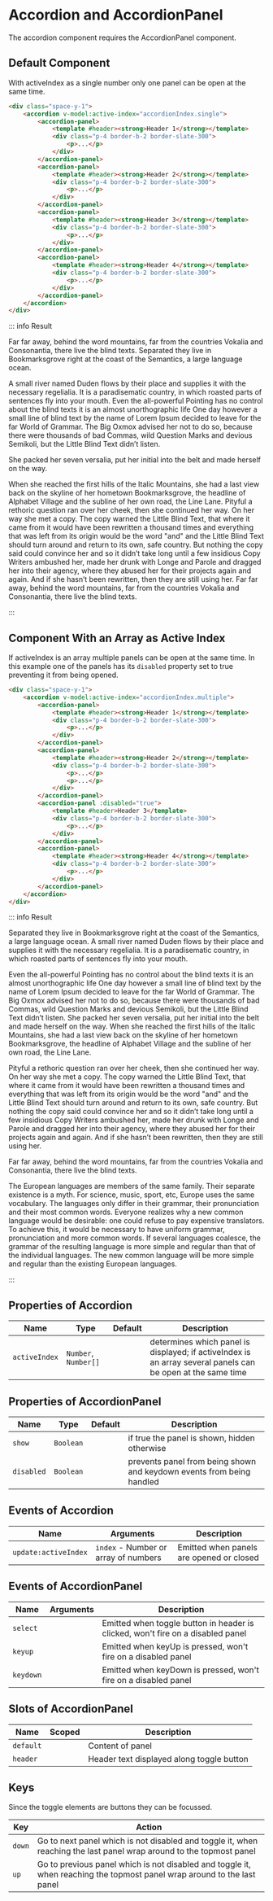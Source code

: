 <script setup>
    import Accordion from "../../src/components/accordion.vue"
    import AccordionPanel from "../../src/components/accordion-panel.vue"
    import { ref } from "vue"

    const accordionIndex = ref({ multiple: [1], single: 0 })
</script>

# Accordion and AccordionPanel

The accordion component requires the AccordionPanel component.

## Default Component

With activeIndex as a single number only one panel can be open at the same time.
```html
<div class="space-y-1">
    <accordion v-model:active-index="accordionIndex.single">
        <accordion-panel>
            <template #header><strong>Header 1</strong></template>
            <div class="p-4 border-b-2 border-slate-300">
                <p>...</p>
            </div>
        </accordion-panel>
        <accordion-panel>
            <template #header><strong>Header 2</strong></template>
            <div class="p-4 border-b-2 border-slate-300">
                <p>...</p>
            </div>
        </accordion-panel>
        <accordion-panel>
            <template #header><strong>Header 3</strong></template>
            <div class="p-4 border-b-2 border-slate-300">
                <p>...</p>
            </div>
        </accordion-panel>
        <accordion-panel>
            <template #header><strong>Header 4</strong></template>
            <div class="p-4 border-b-2 border-slate-300">
                <p>...</p>
            </div>
        </accordion-panel>
    </accordion>
</div>
```
::: info Result
<div class="space-y-1">
    <accordion v-model:active-index="accordionIndex.single">
        <accordion-panel>
            <template #header><strong>Header 1</strong></template>
            <div class="p-4 border-b-2 border-slate-300">
                <p>Far far away, behind the word mountains, far from the countries Vokalia and Consonantia, there live the blind texts. Separated they live in Bookmarksgrove right at the coast of the Semantics, a large language ocean.</p>
            </div>
        </accordion-panel>
        <accordion-panel>
            <template #header><strong>Header 2</strong></template>
            <div class="p-4 border-b-2 border-slate-300">
                <p>A small river named Duden flows by their place and supplies it with the necessary regelialia. It is a paradisematic country, in which roasted parts of sentences fly into your mouth. Even the all-powerful Pointing has no control about the blind texts it is an almost unorthographic life One day however a small line of blind text by the name of Lorem Ipsum decided to leave for the far World of Grammar. The Big Oxmox advised her not to do so, because there were thousands of bad Commas, wild Question Marks and devious Semikoli, but the Little Blind Text didn’t listen.</p>
            </div>
        </accordion-panel>
        <accordion-panel>
            <template #header><strong>Header 3</strong></template>
            <div class="p-4 border-b-2 border-slate-300">
                <p>She packed her seven versalia, put her initial into the belt and made herself on the way.</p>
            </div>
        </accordion-panel>
        <accordion-panel>
            <template #header><strong>Header 4</strong></template>
            <div class="p-4 border-b-2 border-slate-300">
                <p>When she reached the first hills of the Italic Mountains, she had a last view back on the skyline of her hometown Bookmarksgrove, the headline of Alphabet Village and the subline of her own road, the Line Lane. Pityful a rethoric question ran over her cheek, then she continued her way. On her way she met a copy. The copy warned the Little Blind Text, that where it came from it would have been rewritten a thousand times and everything that was left from its origin would be the word "and" and the Little Blind Text should turn around and return to its own, safe country. But nothing the copy said could convince her and so it didn’t take long until a few insidious Copy Writers ambushed her, made her drunk with Longe and Parole and dragged her into their agency, where they abused her for their projects again and again. And if she hasn’t been rewritten, then they are still using her. Far far away, behind the word mountains, far from the countries Vokalia and Consonantia, there live the blind texts.</p>
            </div>
        </accordion-panel>
    </accordion>
</div>
:::

## Component With an Array as Active Index

If activeIndex is an array multiple panels can be open at the same time. In this example one of the panels has its `disabled` property set to true preventing it from being opened.
```html
<div class="space-y-1">
    <accordion v-model:active-index="accordionIndex.multiple">
        <accordion-panel>
            <template #header><strong>Header 1</strong></template>
            <div class="p-4 border-b-2 border-slate-300">
                <p>...</p>
            </div>
        </accordion-panel>
        <accordion-panel>
            <template #header><strong>Header 2</strong></template>
            <div class="p-4 border-b-2 border-slate-300">
                <p>...</p>
                <p>...</p>
            </div>
        </accordion-panel>
        <accordion-panel :disabled="true">
            <template #header>Header 3</template>
            <div class="p-4 border-b-2 border-slate-300">
                <p>...</p>
            </div>
        </accordion-panel>
        <accordion-panel>
            <template #header><strong>Header 4</strong></template>
            <div class="p-4 border-b-2 border-slate-300">
                <p>...</p>
            </div>
        </accordion-panel>
    </accordion>
</div>
```
::: info Result
<div class="space-y-1">
    <accordion v-model:active-index="accordionIndex.multiple">
        <accordion-panel>
            <template #header><strong>Header 1</strong></template>
            <div class="p-4 border-b-2 border-slate-300">
                <p>Separated they live in Bookmarksgrove right at the coast of the Semantics, a large language ocean. A small river named Duden flows by their place and supplies it with the necessary regelialia. It is a paradisematic country, in which roasted parts of sentences fly into your mouth.</p>
            </div>
        </accordion-panel>
        <accordion-panel>
            <template #header><strong>Header 2</strong></template>
            <div class="p-4 border-b-2 border-slate-300">
                <p>Even the all-powerful Pointing has no control about the blind texts it is an almost unorthographic life One day however a small line of blind text by the name of Lorem Ipsum decided to leave for the far World of Grammar. The Big Oxmox advised her not to do so, because there were thousands of bad Commas, wild Question Marks and devious Semikoli, but the Little Blind Text didn’t listen. She packed her seven versalia, put her initial into the belt and made herself on the way. When she reached the first hills of the Italic Mountains, she had a last view back on the skyline of her hometown Bookmarksgrove, the headline of Alphabet Village and the subline of her own road, the Line Lane.</p>
                <p>Pityful a rethoric question ran over her cheek, then she continued her way. On her way she met a copy. The copy warned the Little Blind Text, that where it came from it would have been rewritten a thousand times and everything that was left from its origin would be the word "and" and the Little Blind Text should turn around and return to its own, safe country. But nothing the copy said could convince her and so it didn’t take long until a few insidious Copy Writers ambushed her, made her drunk with Longe and Parole and dragged her into their agency, where they abused her for their projects again and again. And if she hasn’t been rewritten, then they are still using her.</p>
            </div>
        </accordion-panel>
        <accordion-panel :disabled="true">
            <template #header>Header 3</template>
            <div class="p-4 border-b-2 border-slate-300">
                <p>Far far away, behind the word mountains, far from the countries Vokalia and Consonantia, there live the blind texts.</p>
            </div>
        </accordion-panel>
        <accordion-panel>
            <template #header><strong>Header 4</strong></template>
            <div class="p-4 border-b-2 border-slate-300">
                <p>The European languages are members of the same family. Their separate existence is a myth. For science, music, sport, etc, Europe uses the same vocabulary. The languages only differ in their grammar, their pronunciation and their most common words. Everyone realizes why a new common language would be desirable: one could refuse to pay expensive translators. To achieve this, it would be necessary to have uniform grammar, pronunciation and more common words. If several languages coalesce, the grammar of the resulting language is more simple and regular than that of the individual languages. The new common language will be more simple and regular than the existing European languages.</p>
            </div>
        </accordion-panel>
    </accordion>
</div>
:::

## Properties of Accordion
| Name          | Type                 | Default | Description                                                                                                  |
|---------------|----------------------|---------|--------------------------------------------------------------------------------------------------------------|
| `activeIndex` | `Number`, `Number[]` |         | determines which panel is displayed; if activeIndex is an array several panels can be open at the same time  |

## Properties of AccordionPanel
| Name       | Type      | Default | Description                                                           |
|------------|-----------|---------|-----------------------------------------------------------------------|
| `show`     | `Boolean` |         | if true the panel is shown, hidden otherwise                          |
| `disabled` | `Boolean` |         | prevents panel from being shown and keydown events from being handled |

## Events of Accordion
| Name                  | Arguments                            | Description                              |
|-----------------------|--------------------------------------|------------------------------------------|
| `update:activeIndex`  | `index` - Number or array of numbers | Emitted when panels are opened or closed |

## Events of AccordionPanel
| Name      | Arguments | Description                                                                     |
|-----------|-----------|---------------------------------------------------------------------------------|
| `select`  |           | Emitted when toggle button in header is clicked, won't fire on a disabled panel |
| `keyup`   |           | Emitted when keyUp is pressed, won't fire on a disabled panel                   |
| `keydown` |           | Emitted when keyDown is pressed, won't fire on a disabled panel                 |

## Slots of AccordionPanel
| Name      | Scoped | Description                               |
|-----------|--------|-------------------------------------------|
| `default` |        | Content of panel                          |
| `header`  |        | Header text displayed along toggle button |

## Keys

Since the toggle elements are buttons they can be focussed.

| Key    | Action                                                                                                                  |
|--------|-------------------------------------------------------------------------------------------------------------------------|
| `down` | Go to next panel which is not disabled and toggle it, when reaching the last panel wrap around to the topmost panel     |
| `up`   | Go to previous panel which is not disabled and toggle it, when reaching the topmost panel wrap around to the last panel |
